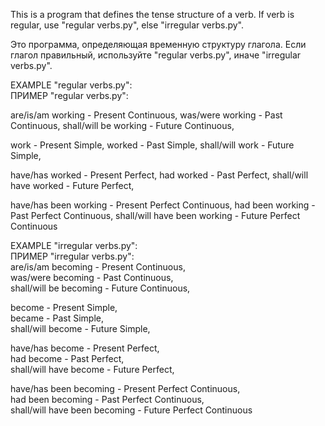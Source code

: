 This is a program that defines the tense structure of a verb.
If verb is regular, use "regular verbs.py", else "irregular verbs.py".

Это программа, определяющая временную структуру глагола.
Если глагол правильный, используйте "regular verbs.py", иначе "irregular verbs.py".

EXAMPLE "regular verbs.py":  
ПРИМЕР "regular verbs.py":

are/is/am working - Present Continuous,
was/were working - Past Continuous,
shall/will be working - Future Continuous,

work - Present Simple,
worked - Past Simple,
shall/will work - Future Simple,

have/has worked - Present Perfect,
had worked - Past Perfect,
shall/will have worked - Future Perfect,

have/has been working - Present Perfect Continuous,
had been working - Past Perfect Continuous,
shall/will have been working - Future Perfect Continuous

EXAMPLE "irregular verbs.py":  
ПРИМЕР "irregular verbs.py":  
are/is/am becoming - Present Continuous,  
was/were becoming - Past Continuous,  
shall/will be becoming - Future Continuous,

become - Present Simple,  
became - Past Simple,  
shall/will become - Future Simple,

have/has become - Present Perfect,  
had become - Past Perfect,  
shall/will have become - Future Perfect,

have/has been becoming - Present Perfect Continuous,  
had been becoming - Past Perfect Continuous,  
shall/will have been becoming - Future Perfect Continuous
